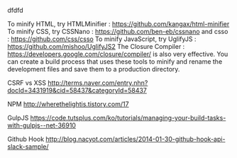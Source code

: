 dfdfd

To minify HTML, try HTMLMinifier : https://github.com/kangax/html-minifier
To minify CSS, try CSSNano : https://github.com/ben-eb/cssnano and csso : https://github.com/css/csso
To minify JavaScript, try UglifyJS : https://github.com/mishoo/UglifyJS2 
The Closure Compiler : https://developers.google.com/closure/compiler/ is also very effective.
You can create a build process that uses these tools to minify and rename the development files and save them to a production directory.


CSRF vs XSS
http://terms.naver.com/entry.nhn?docId=3431919&cid=58437&categoryId=58437


NPM
http://wherethelightis.tistory.com/17


GulpJS
https://code.tutsplus.com/ko/tutorials/managing-your-build-tasks-with-gulpjs--net-36910


Github Hook
http://blog.nacyot.com/articles/2014-01-30-github-hook-api-slack-sample/
